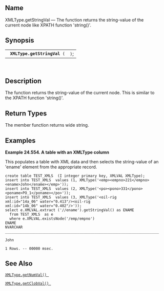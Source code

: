 <div id="fn_xmltype.getstringval" class="refentry">

<div class="titlepage">

</div>

<div class="refnamediv">

## Name

XMLType.getStringVal — The function returns the string-value of the
current node like XPATH function 'string()'.

</div>

<div class="refsynopsisdiv">

## Synopsis

<div id="fsyn_xmltype.getstringval" class="funcsynopsis">

|                                   |      |
|-----------------------------------|------|
| ` `**`XMLType.getStringVal`**` (` | `)`; |

<div class="funcprototype-spacer">

 

</div>

</div>

</div>

<div id="desc_xmltype.getstringval" class="refsect1">

## Description

The function returns the string-value of the current node. This is
similar to the XPATH function 'string()'.

</div>

<div id="ret_xmltype.getstringval" class="refsect1">

## Return Types

The member function returns wide string.

</div>

<div id="examples_xmltype.getstringval" class="refsect1">

## Examples

<div id="ex_xmltype.getstringval" class="example">

**Example 24.554. A table with an XMLType column**

<div class="example-contents">

This populates a table with XML data and then selects the string-value
of an 'ename' element from the appropriate record.

``` screen
create table TEST_XMLS  (I integer primary key, XMLVAL XMLType);
insert into TEST_XMLS  values (1, XMLType('<emp><empno>221</empno><ename>John</ename></emp>'));
insert into TEST_XMLS  values (2, XMLType('<po><pono>331</pono><poname>PO_1</poname></po>'));
insert into TEST_XMLS  values (3, XMLType('<oil-rig
xml:id="14a_06" water="0.413"/><oil-rig
xml:id="14b_06" water="0.402"/>'));
select e.XMLVAL.extract ('//ename').getStringVal() as ENAME
  from TEST_XMLS  as e
  where e.XMLVAL.existsNode('/emp/empno')
ENAME
NVARCHAR
_______________________________________________________________________________

John

1 Rows. -- 00000 msec.
```

</div>

</div>

  

</div>

<div id="seealso_xmltype.getstringval" class="refsect1">

## See Also

<a href="fn_xmltype.getnumval.html" class="link"
title="XMLType.getNumVal"><code
class="function">XMLType.getNumVal() </code></a>

<a href="fn_xmltype.getclobval.html" class="link"
title="XMLType.getClobVal"><code
class="function">XMLType.getClobVal() </code></a>

</div>

</div>
